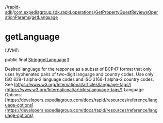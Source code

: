 //[rapid-sdk](../../../index.md)/[com.expediagroup.sdk.rapid.operations](../index.md)/[GetPropertyGuestReviewsOperationParams](index.md)/[getLanguage](get-language.md)

# getLanguage

[JVM]\

public final [String](https://docs.oracle.com/javase/8/docs/api/java/lang/String.html)[getLanguage](get-language.md)()

Desired language for the response as a subset of BCP47 format that only uses hyphenated pairs of two-digit language and country codes. Use only ISO 639-1 alpha-2 language codes and ISO 3166-1 alpha-2 country codes. See [https://www.w3.org/International/articles/language-tags/](https://www.w3.org/International/articles/language-tags/)  Language Options: [https://developers.expediagroup.com/docs/rapid/resources/reference/language-options](https://developers.expediagroup.com/docs/rapid/resources/reference/language-options)
